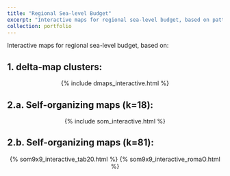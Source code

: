 ```yaml
---
title: "Regional Sea-level Budget"
excerpt: "Interactive maps for regional sea-level budget, based on pattern detection algorithms. <br/><img src='/images/dmaps.png'>"
collection: portfolio
---
```


Interactive maps for regional sea-level budget, based on:

## 1. delta-map clusters:
<center>
{% include dmaps_interactive.html %}
</center>

## 2.a. Self-organizing maps (k=18): 
<center>
{% include som_interactive.html %}
</center>

## 2.b. Self-organizing maps (k=81): 
<center>
{% som9x9_interactive_tab20.html %}
{% som9x9_interactive_romaO.html %}

</center>
